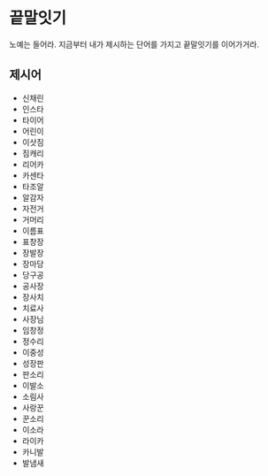# 끝말잇기
노예는 들어라. 지금부터 내가 제시하는 단어를 가지고 끝말잇기를 이어가거라.

## 제시어

- 신채린
- 인스타
- 타이어
- 어린이
- 이삿짐
- 짐캐리
- 리어카
- 카센타
- 타조알
- 알감자
- 자전거
- 거머리
- 이름표
- 표창장
- 장발장
- 장마당
- 당구공
- 공사장
- 장사치
- 치료사
- 사장님
- 임창정
- 정수리
- 이중성
- 성장판
- 판소리
- 이발소
- 소림사
- 사랑꾼
- 꾼소리
- 이소라
- 라이카
- 카니발
- 발냄새
